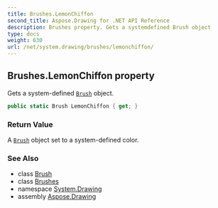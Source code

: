 ```yaml
---
title: Brushes.LemonChiffon
second_title: Aspose.Drawing for .NET API Reference
description: Brushes property. Gets a systemdefined Brush object
type: docs
weight: 630
url: /net/system.drawing/brushes/lemonchiffon/
---
```

## Brushes.LemonChiffon property

Gets a system-defined [`Brush`](../../brush/) object.

```csharp
public static Brush LemonChiffon { get; }
```

### Return Value

A [`Brush`](../../brush/) object set to a system-defined color.

### See Also

* class [Brush](../../brush/)
* class [Brushes](../)
* namespace [System.Drawing](../../brushes/)
* assembly [Aspose.Drawing](../../../)


